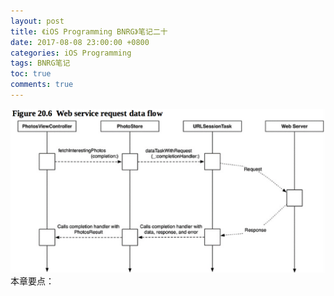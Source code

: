 ```yaml
---
layout: post
title: 《iOS Programming BNRG》笔记二十
date: 2017-08-08 23:00:00 +0800
categories: iOS Programming
tags: BNRG笔记
toc: true
comments: true
---
```

![](0808iOSProgrammingBNRG20/img01.png)
本章要点：

<!-- more -->
